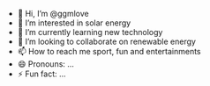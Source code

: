 - 👋 Hi, I’m @ggmlove
- 👀 I’m interested in solar energy 
- 🌱 I’m currently learning new technology 
- 💞️ I’m looking to collaborate on renewable energy 
- 📫 How to reach me sport, fun and entertainments
- 😄 Pronouns: ...
- ⚡ Fun fact: ...

<!---
ggmlove/ggmlove is a ✨ special ✨ repository because its `README.md` (this file) appears on your GitHub profile.
You can click the Preview link to take a look at your changes.
--->
